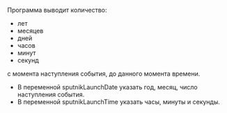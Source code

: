 Программа выводит количество:
- лет
- месяцев
- дней
- часов
- минут
- секунд

с момента наступления события, до данного момента времени.
- В переменной sputnikLaunchDate указать год, месяц, число наступления события.
- В переменной sputnikLaunchTime указать часы, минуты и секунды.
